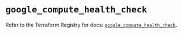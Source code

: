 # `google_compute_health_check`

Refer to the Terraform Registry for docs: [`google_compute_health_check`](https://registry.terraform.io/providers/hashicorp/google/6.3.0/docs/resources/compute_health_check).
